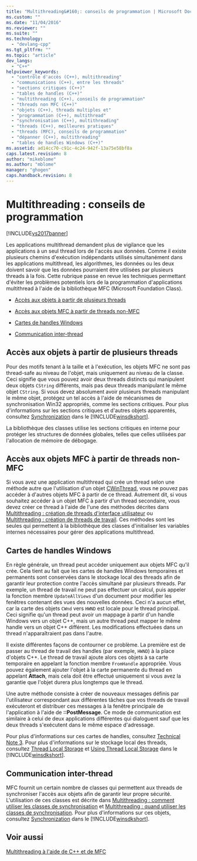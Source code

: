 ```yaml
---
title: "Multithreading&#160;: conseils de programmation | Microsoft Docs"
ms.custom: ""
ms.date: "11/04/2016"
ms.reviewer: ""
ms.suite: ""
ms.technology: 
  - "devlang-cpp"
ms.tgt_pltfrm: ""
ms.topic: "article"
dev_langs: 
  - "C++"
helpviewer_keywords: 
  - "contrôle d'accès (C++), multithreading"
  - "communications (C++), entre les threads"
  - "sections critiques (C++)"
  - "tables de handles (C++)"
  - "multithreading (C++), conseils de programmation"
  - "threads non MFC (C++)"
  - "objets (C++), threads multiples et"
  - "programmation (C++), multithread"
  - "synchronisation (C++), multithreading"
  - "threads (C++), meilleures pratiques"
  - "threads (MFC), conseils de programmation"
  - "dépanner (C++), multithreading"
  - "tables de handles Windows (C++)"
ms.assetid: ad14cc70-c91c-4c24-942f-13a75e58bf8a
caps.latest.revision: 8
author: "mikeblome"
ms.author: "mblome"
manager: "ghogen"
caps.handback.revision: 8
---
```

# Multithreading&#160;: conseils de programmation
[!INCLUDE[vs2017banner](../assembler/inline/includes/vs2017banner.md)]

Les applications multithread demandent plus de vigilance que les applications à un seul thread lors de l'accès aux données.  Comme il existe plusieurs chemins d'exécution indépendants utilisés simultanément dans les applications multithread, les algorithmes, les données ou les deux doivent savoir que les données pourraient être utilisées par plusieurs threads à la fois.  Cette rubrique passe en revue les techniques permettant d'éviter les problèmes potentiels lors de la programmation d'applications multithread à l'aide de la bibliothèque MFC \(Microsoft Foundation Class\).  
  
-   [Accès aux objets à partir de plusieurs threads](#_core_accessing_objects_from_multiple_threads)  
  
-   [Accès aux objets MFC à partir de threads non\-MFC](#_core_accessing_mfc_objects_from_non.2d.mfc_threads)  
  
-   [Cartes de handles Windows](#_core_windows_handle_maps)  
  
-   [Communication inter\-thread](#_core_communicating_between_threads)  
  
##  <a name="_core_accessing_objects_from_multiple_threads"></a> Accès aux objets à partir de plusieurs threads  
 Pour des motifs tenant à la taille et à l'exécution, les objets MFC ne sont pas thread\-safe au niveau de l'objet, mais uniquement au niveau de la classe.  Ceci signifie que vous pouvez avoir deux threads distincts qui manipulent deux objets `CString` différents, mais pas deux threads manipulant le même objet `CString`.  Si vous devez absolument avoir plusieurs threads manipulant le même objet, protégez un tel accès à l'aide de mécanismes de synchronisation Win32 appropriés, comme les sections critiques.  Pour plus d'informations sur les sections critiques et d'autres objets apparentés, consultez [Synchronization](http://msdn.microsoft.com/library/windows/desktop/ms686353) dans le [!INCLUDE[winsdkshort](../atl/reference/includes/winsdkshort_md.md)].  
  
 La bibliothèque des classes utilise les sections critiques en interne pour protéger les structures de données globales, telles que celles utilisées par l'allocation de mémoire de débogage.  
  
##  <a name="_core_accessing_mfc_objects_from_non.2d.mfc_threads"></a> Accès aux objets MFC à partir de threads non\-MFC  
 Si vous avez une application multithread qui crée un thread selon une méthode autre que l'utilisation d'un objet [CWinThread](../mfc/reference/cwinthread-class.md), vous ne pouvez pas accéder à d'autres objets MFC à partir de ce thread.  Autrement dit, si vous souhaitez accéder à un objet MFC à partir d'un thread secondaire, vous devez créer ce thread à l'aide de l'une des méthodes décrites dans [Multithreading : création de threads d'interface utilisateur](../parallel/multithreading-creating-user-interface-threads.md) ou [Multithreading : création de threads de travail](../parallel/multithreading-creating-worker-threads.md).  Ces méthodes sont les seules qui permettent à la bibliothèque des classes d'initialiser les variables internes nécessaires pour gérer des applications multithread.  
  
##  <a name="_core_windows_handle_maps"></a> Cartes de handles Windows  
 En règle générale, un thread peut accéder uniquement aux objets MFC qu'il crée.  Cela tient au fait que les cartes de handles Windows temporaires et permanents sont conservées dans le stockage local des threads afin de garantir leur protection contre l'accès simultané par plusieurs threads.  Par exemple, un thread de travail ne peut pas effectuer un calcul, puis appeler la fonction membre `UpdateAllViews` d'un document pour modifier les fenêtres contenant des vues des nouvelles données.  Ceci n'a aucun effet, car la carte des objets `CWnd` vers `HWND` est locale pour le thread principal.  Ceci signifie qu'un thread peut avoir un mappage à partir d'un handle Windows vers un objet C\+\+, mais un autre thread peut mapper le même handle vers un objet C\+\+ différent.  Les modifications effectuées dans un thread n'apparaîtraient pas dans l'autre.  
  
 Il existe différentes façons de contourner ce problème.  La première est de passer au thread de travail des handles \(par exemple, `HWND`\) à la place d'objets C\+\+.  Le thread de travail ajoute alors ces objets à sa carte temporaire en appelant la fonction membre `FromHandle` appropriée.  Vous pouvez également ajouter l'objet à la carte permanente du thread en appelant **Attach**, mais cela doit être effectué uniquement si vous avez la garantie que l'objet durera plus longtemps que le thread.  
  
 Une autre méthode consiste à créer de nouveaux messages définis par l'utilisateur correspondant aux différentes tâches que vos threads de travail exécuteront et distribuer ces messages à la fenêtre principale de l'application à l'aide de **::PostMessage**.  Ce mode de communication est similaire à celui de deux applications différentes qui dialoguent sauf que les deux threads s'exécutent dans le même espace d'adressage.  
  
 Pour plus d'informations sur ces cartes de handles, consultez [Technical Note 3](../mfc/tn003-mapping-of-windows-handles-to-objects.md).  Pour plus d'informations sur le stockage local des threads, consultez [Thread Local Storage](http://msdn.microsoft.com/library/windows/desktop/ms686749) et [Using Thread Local Storage](http://msdn.microsoft.com/library/windows/desktop/ms686991) dans le [!INCLUDE[winsdkshort](../atl/reference/includes/winsdkshort_md.md)].  
  
##  <a name="_core_communicating_between_threads"></a> Communication inter\-thread  
 MFC fournit un certain nombre de classes qui permettent aux threads de synchroniser l'accès aux objets afin de garantir leur propre sécurité.  L'utilisation de ces classes est décrite dans [Multithreading : comment utiliser les classes de synchronisation](../parallel/multithreading-how-to-use-the-synchronization-classes.md) et [Multithreading : quand utiliser les classes de synchronisation](../parallel/multithreading-when-to-use-the-synchronization-classes.md).  Pour plus d'informations sur ces objets, consultez [Synchronization](http://msdn.microsoft.com/library/windows/desktop/ms686353) dans le [!INCLUDE[winsdkshort](../atl/reference/includes/winsdkshort_md.md)].  
  
## Voir aussi  
 [Multithreading à l'aide de C\+\+ et de MFC](../parallel/multithreading-with-cpp-and-mfc.md)